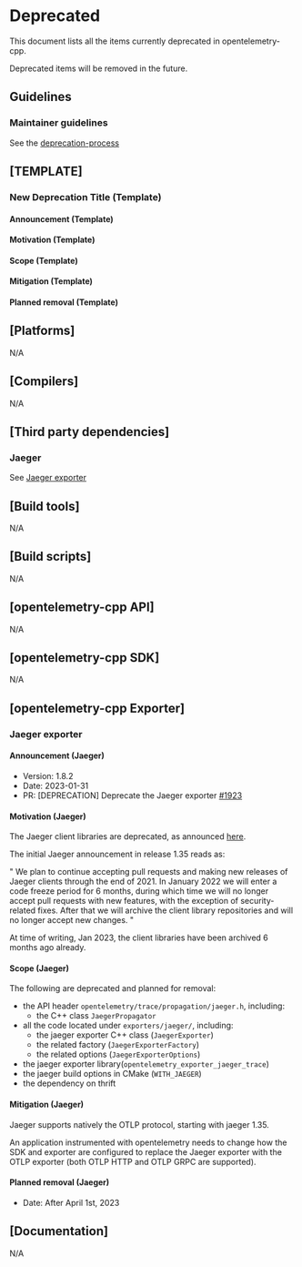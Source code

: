 # Deprecated

This document lists all the items currently deprecated in opentelemetry-cpp.

Deprecated items will be removed in the future.

## Guidelines

### Maintainer guidelines

See the [deprecation-process](./docs/deprecation-process.md)

## [TEMPLATE]

### New Deprecation Title (Template)

#### Announcement (Template)

#### Motivation (Template)

#### Scope (Template)

#### Mitigation (Template)

#### Planned removal (Template)

## [Platforms]

N/A

## [Compilers]

N/A

## [Third party dependencies]

### Jaeger

See [Jaeger exporter](#jaeger-exporter)

## [Build tools]

N/A

## [Build scripts]

N/A

## [opentelemetry-cpp API]

N/A

## [opentelemetry-cpp SDK]

N/A

## [opentelemetry-cpp Exporter]

### Jaeger exporter

#### Announcement (Jaeger)

* Version: 1.8.2
* Date: 2023-01-31
* PR: [DEPRECATION] Deprecate the Jaeger exporter
  [#1923](https://github.com/open-telemetry/opentelemetry-cpp/pull/1923)

#### Motivation (Jaeger)

The Jaeger client libraries are deprecated, as announced
[here](https://www.jaegertracing.io/docs/1.41/client-libraries/).

The initial Jaeger announcement in release 1.35 reads as:

"
We plan to continue accepting pull requests and making new releases of
Jaeger clients through the end of 2021. In January 2022 we will enter a code
freeze period for 6 months, during which time we will no longer accept pull
requests with new features, with the exception of security-related fixes.
After that we will archive the client library repositories and will no
longer accept new changes.
"

At time of writing, Jan 2023, the client libraries have been archived 6
months ago already.

#### Scope (Jaeger)

The following are deprecated and planned for removal:

* the API header `opentelemetry/trace/propagation/jaeger.h`, including:
  * the C++ class `JaegerPropagator`
* all the code located under `exporters/jaeger/`, including:
  * the jaeger exporter C++ class (`JaegerExporter`)
  * the related factory (`JaegerExporterFactory`)
  * the related options (`JaegerExporterOptions`)
* the jaeger exporter library(`opentelemetry_exporter_jaeger_trace`)
* the jaeger build options in CMake (`WITH_JAEGER`)
* the dependency on thrift

#### Mitigation (Jaeger)

Jaeger supports natively the OTLP protocol, starting with jaeger 1.35.

An application instrumented with opentelemetry needs to change how the SDK
and exporter are configured to replace the Jaeger exporter with the OTLP
exporter (both OTLP HTTP and OTLP GRPC are supported).

#### Planned removal (Jaeger)

* Date: After April 1st, 2023

## [Documentation]

N/A
